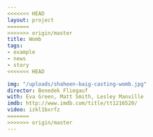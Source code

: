 ```yaml
---
<<<<<<< HEAD
layout: project
=======
>>>>>>> origin/master
title: Womb
tags:
- example
- news
- story
<<<<<<< HEAD

img: "/uploads/shaheen-baig-casting-womb.jpg"
director: Benedek Fliegauf
with: Eva Green, Matt Smith, Lesley Manville
imdb: http://www.imdb.com/title/tt1216520/
video: izkl1bxrfz
=======
>>>>>>> origin/master
---
```


